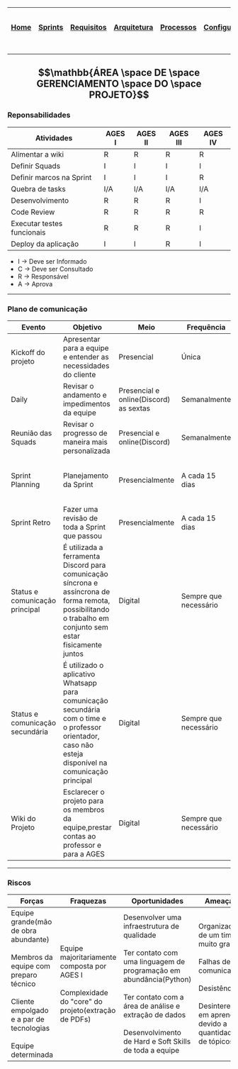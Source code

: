 |[Home](home)|[Sprints](sprints)|[Requisitos](requisitos)|[Arquitetura](arquitetura)|[Processos](processos)|[Configuração](configuracao)|[Mockups](mockups)|[Banco de Dados](banco_dados)|[Instalação](instalacao)|[Gerência de Projeto](Gerenciamento do Projeto)|[Horários Disponiveis](horarios)|
|---|---|---|---|---|---|---|---|---|---|---|

---
$$\mathbb{ÁREA \space DE \space GERENCIAMENTO \space DO \space PROJETO}$$
---

### Reponsabilidades

Atividades|AGES I|AGES II|AGES III|AGES IV
|---|---|---|---|---|
Alimentar a wiki|R|R|R|R
Definir Squads|I|I|I|I
Definir marcos na Sprint|I|I|I|R
Quebra de tasks|I/A|I/A|I/A|I/A
Desenvolvimento|R|R|R|I
Code Review|R|R|R|R
Executar testes funcionais|R|R|R|I
Deploy da aplicação|I|I|R|I

- I $\to$ Deve ser Informado
- C $\to$ Deve ser Consultado
- R $\to$ Responsável
- A $\to$ Aprova

---

### Plano de comunicação

Evento| Objetivo|Meio|Frequência|Audiência|Responsável|Entrega
|---|---|---|---|---|---|---|
Kickoff do projeto|Apresentar para a equipe e entender as necessidades do cliente|Presencial|Única|Cliente,equipe e professor orientador|Gerencia do projeto|Resumo das necessidades do cliente (Briefing)
Daily|Revisar o andamento e impedimentos da equipe|Presencial e online(Discord) as sextas|Semanalmente|Equipe|Gerentes e Lider Técnico das Squads|N/A
Reunião das Squads|Revisar o progresso de maneira mais personalizada|Presencial e online(Discord)|Semanalmente|Equipe|Lider técnico da Squad|Resumo em forma de documento
Sprint Planning|Planejamento da Sprint|Presencialmente|A cada 15 dias|Equipe e Professor orientador|Gerência do projeto|Definição das Tasks já estimadas para a Sprint atual
Sprint Retro|Fazer uma revisão de toda a Sprint que passou|Presencialmente|A cada 15 dias|Equipe e Professor Orientador|Gerência do projeto|Plano de ação e feedback da equipe
Status e comunicação principal|É utilizada a ferramenta Discord para comunicação síncrona e assíncrona de forma remota, possibilitando o trabalho em conjunto sem estar fisicamente juntos|Digital|Sempre que necessário|Equipe e Professor Orientador|Gerência do projeto|N/A
Status e comunicação secundária|É utilizado o aplicativo Whatsapp para comunicação secundária com o time e o professor orientador, caso não esteja disponível na comunicação principal|Digital|Sempre que necessário|Equipe e Professor Orientador|Gerência do projeto|N/A
Wiki do Projeto|Esclarecer o projeto para os membros da equipe,prestar contas ao professor e para a AGES|Digital|Sempre que necessário|Equipe|Gerência do Projeto|Wiki

---

### Riscos

Forças|Fraquezas|Oportunidades|Ameaças
|---|---|---|---|
Equipe grande(mão de obra abundante)<br><br>Membros da equipe com preparo técnico<br><br>Cliente empolgado e a par de tecnologias<br><br>Equipe determinada|Equipe majoritariamente composta por AGES I<br><br>Complexidade do "core" do projeto(extração de PDFs)|Desenvolver uma infraestrutura de qualidade<br><br>Ter contato com uma linguagem de programação em abundância(Python)<br><br>Ter contato com a área de análise e extração de dados<br><br>Desenvolvimento de Hard e Soft Skills de toda a equipe|Organização de um time muito grande<br><br>Falhas de comunicação<br><br>Desistências<br><br>Desinteresse em aprender devido a quantidade de tópicos

